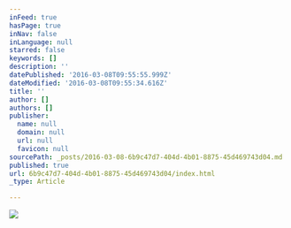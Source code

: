 ```yaml
---
inFeed: true
hasPage: true
inNav: false
inLanguage: null
starred: false
keywords: []
description: ''
datePublished: '2016-03-08T09:55:55.999Z'
dateModified: '2016-03-08T09:55:34.616Z'
title: ''
author: []
authors: []
publisher:
  name: null
  domain: null
  url: null
  favicon: null
sourcePath: _posts/2016-03-08-6b9c47d7-404d-4b01-8875-45d469743d04.md
published: true
url: 6b9c47d7-404d-4b01-8875-45d469743d04/index.html
_type: Article

---
```

![](https://the-grid-user-content.s3-us-west-2.amazonaws.com/2944d8f4-429a-4b9e-879e-c2f84ba45afd.jpg)
